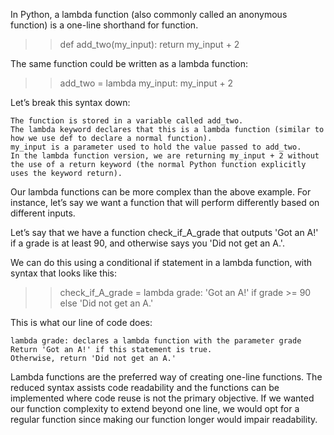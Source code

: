 In Python, a lambda function (also commonly called an anonymous function) is a one-line shorthand for function. 

>> def add_two(my_input):
>>   return my_input + 2

The same function could be written as a lambda function:

>> add_two = lambda my_input: my_input + 2

Let’s break this syntax down:

    The function is stored in a variable called add_two.
    The lambda keyword declares that this is a lambda function (similar to how we use def to declare a normal function).
    my_input is a parameter used to hold the value passed to add_two.
    In the lambda function version, we are returning my_input + 2 without the use of a return keyword (the normal Python function explicitly uses the keyword return).

Our lambda functions can be more complex than the above example. For instance, let’s say we want a function that will perform differently based on different inputs.

Let’s say that we have a function check_if_A_grade that outputs 'Got an A!' if a grade is at least 90, and otherwise says you 'Did not get an A.'.

We can do this using a conditional if statement in a lambda function, with syntax that looks like this:

>> check_if_A_grade = lambda grade: 'Got an A!' if grade >= 90 else 'Did not get an A.'

This is what our line of code does:

    lambda grade: declares a lambda function with the parameter grade
    Return 'Got an A!' if this statement is true.
    Otherwise, return 'Did not get an A.'

Lambda functions are the preferred way of creating one-line functions. The reduced syntax assists code readability and the functions can be implemented where code reuse is not the primary objective. If we wanted our function complexity to extend beyond one line, we would opt for a regular function since making our function longer would impair readability. 


